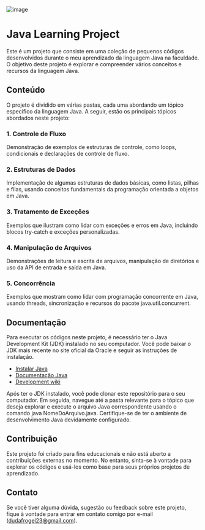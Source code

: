 ![image](https://github.com/dfrogel/Faculdade-Snipped/assets/129911019/dd50f5c6-2e66-411b-af6d-53697119b13b)

# Java Learning Project

Este é um projeto que consiste em uma coleção de pequenos códigos desenvolvidos durante o meu aprendizado da linguagem Java na faculdade. O objetivo deste projeto é explorar e compreender vários conceitos e recursos da linguagem Java.

## Conteúdo

O projeto é dividido em várias pastas, cada uma abordando um tópico específico da linguagem Java. A seguir, estão os principais tópicos abordados neste projeto:

### 1. **Controle de Fluxo**
Demonstração de exemplos de estruturas de controle, como loops, condicionais e declarações de controle de fluxo.

### 2. **Estruturas de Dados**
Implementação de algumas estruturas de dados básicas, como listas, pilhas e filas, usando conceitos fundamentais da programação orientada a objetos em Java.

### 3. **Tratamento de Exceções**
Exemplos que ilustram como lidar com exceções e erros em Java, incluindo blocos try-catch e exceções personalizadas.

### 4. **Manipulação de Arquivos**
Demonstrações de leitura e escrita de arquivos, manipulação de diretórios e uso da API de entrada e saída em Java.

### 5. **Concorrência**
Exemplos que mostram como lidar com programação concorrente em Java, usando threads, sincronização e recursos do pacote java.util.concurrent.


## Documentação

Para executar os códigos neste projeto, é necessário ter o Java Development Kit (JDK) instalado no seu computador. Você pode baixar o JDK mais recente no site oficial da Oracle e seguir as instruções de instalação.

* [Instalar Java](https://www.oracle.com/java/technologies/downloads/#java11)
* [Documentação Java](https://docs.oracle.com/en/java/)
* [Development wiki](https://www.javatpoint.com/java-tutorial)

Após ter o JDK instalado, você pode clonar este repositório para o seu computador. Em seguida, navegue até a pasta relevante para o tópico que deseja explorar e execute o arquivo Java correspondente usando o comando java NomeDoArquivo.java. Certifique-se de ter o ambiente de desenvolvimento Java devidamente configurado.

## Contribuição
Este projeto foi criado para fins educacionais e não está aberto a contribuições externas no momento. No entanto, sinta-se à vontade para explorar os códigos e usá-los como base para seus próprios projetos de aprendizado.

## Contato
Se você tiver alguma dúvida, sugestão ou feedback sobre este projeto, fique à vontade para entrar em contato comigo por e-mail (dudafrogel23@gmail.com).
